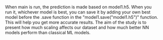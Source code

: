 When main is run, the prediction is made based on model1.h5. When you run it, whichever model is best, you can save it by adding your own best model before the .save function in the "model1.save("model1.h5")" function. This will help you get more accurate results.
The aim of the study is to present how much scaling affects our dataset and how much better NN models perform than classical ML models.
